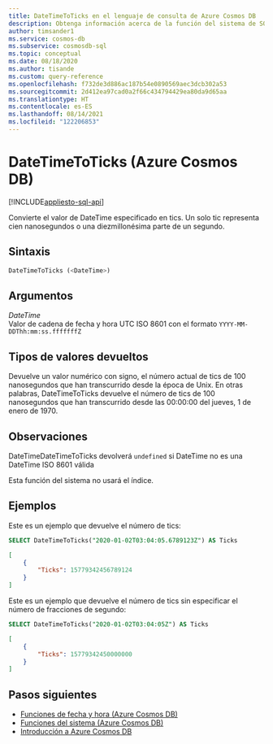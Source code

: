 ```yaml
---
title: DateTimeToTicks en el lenguaje de consulta de Azure Cosmos DB
description: Obtenga información acerca de la función del sistema de SQL DateTimeToTicks en Azure Cosmos DB.
author: timsander1
ms.service: cosmos-db
ms.subservice: cosmosdb-sql
ms.topic: conceptual
ms.date: 08/18/2020
ms.author: tisande
ms.custom: query-reference
ms.openlocfilehash: f732de3d886ac187b54e0890569aec3dcb302a53
ms.sourcegitcommit: 2d412ea97cad0a2f66c434794429ea80da9d65aa
ms.translationtype: HT
ms.contentlocale: es-ES
ms.lasthandoff: 08/14/2021
ms.locfileid: "122206853"
---
```

# <a name="datetimetoticks-azure-cosmos-db"></a>DateTimeToTicks (Azure Cosmos DB)
[!INCLUDE[appliesto-sql-api](../includes/appliesto-sql-api.md)]

Convierte el valor de DateTime especificado en tics. Un solo tic representa cien nanosegundos o una diezmillonésima parte de un segundo. 

## <a name="syntax"></a>Sintaxis
  
```sql
DateTimeToTicks (<DateTime>)
```

## <a name="arguments"></a>Argumentos
  
*DateTime*  
   Valor de cadena de fecha y hora UTC ISO 8601 con el formato `YYYY-MM-DDThh:mm:ss.fffffffZ`

## <a name="return-types"></a>Tipos de valores devueltos

Devuelve un valor numérico con signo, el número actual de tics de 100 nanosegundos que han transcurrido desde la época de Unix. En otras palabras, DateTimeToTicks devuelve el número de tics de 100 nanosegundos que han transcurrido desde las 00:00:00 del jueves, 1 de enero de 1970.

## <a name="remarks"></a>Observaciones

DateTimeDateTimeToTicks devolverá `undefined` si DateTime no es una DateTime ISO 8601 válida

Esta función del sistema no usará el índice.

## <a name="examples"></a>Ejemplos

Este es un ejemplo que devuelve el número de tics:

```sql
SELECT DateTimeToTicks("2020-01-02T03:04:05.6789123Z") AS Ticks
```

```json
[
    {
        "Ticks": 15779342456789124
    }
]
```

Este es un ejemplo que devuelve el número de tics sin especificar el número de fracciones de segundo:

```sql
SELECT DateTimeToTicks("2020-01-02T03:04:05Z") AS Ticks
```

```json
[
    {
        "Ticks": 15779342450000000
    }
]
```

## <a name="next-steps"></a>Pasos siguientes

- [Funciones de fecha y hora (Azure Cosmos DB)](sql-query-date-time-functions.md)
- [Funciones del sistema (Azure Cosmos DB)](sql-query-system-functions.md)
- [Introducción a Azure Cosmos DB](../introduction.md)
